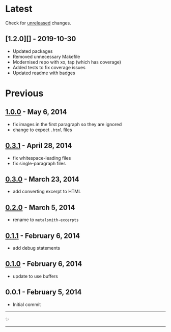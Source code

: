 # Latest

Check for [unreleased][] changes.

## [1.2.0][] - 2019-10-30

- Updated packages
- Removed unnecessary Makefile
- Modernised repo with xo, tap (which has coverage)
- Added tests to fix coverage issues
- Updated readme with badges

# Previous

## [1.0.0][] - May 6, 2014

- fix images in the first paragraph so they are ignored
- change to expect `.html` files

## [0.3.1][] - April 28, 2014

- fix whitespace-leading files
- fix single-paragraph files

## [0.3.0][] - March 23, 2014

- add converting excerpt to HTML

## [0.2.0][] - March 5, 2014

- rename to `metalsmith-excerpts`

## [0.1.1][] - February 6, 2014

- add debug statements

## [0.1.0][] - February 6, 2014

- update to use buffers

## 0.0.1 - February 5, 2014

- Initial commit

---

:sparkles:

---

[unreleased]: https://github.com/segmentio/metalsmith-markdown/compare/1.0.0...HEAD
[1.0.0]: https://github.com/segmentio/metalsmith-excerpts/compare/0.3.1...1.0.0
[0.3.1]: https://github.com/segmentio/metalsmith-excerpts/compare/0.3.0...0.3.1
[0.3.0]: https://github.com/segmentio/metalsmith-excerpts/compare/0.2.0...0.3.0
[0.2.0]: https://github.com/segmentio/metalsmith-excerpts/compare/0.1.1...0.2.0
[0.1.1]: https://github.com/segmentio/metalsmith-excerpts/compare/0.1.0...0.1.1
[0.1.0]: https://github.com/segmentio/metalsmith-excerpts/compare/0.0.1...0.1.0
